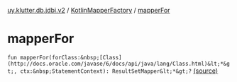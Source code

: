 [uy.klutter.db.jdbi.v2](../index.md) / [KotlinMapperFactory](index.md) / [mapperFor](.)


# mapperFor

`fun mapperFor(forClass:&nbsp;[Class](http://docs.oracle.com/javase/6/docs/api/java/lang/Class.html)&lt;*&gt;, ctx:&nbsp;StatementContext): ResultSetMapper&lt;*&gt;?` [(source)](https://github.com/kohesive/klutter/blob/master/db-jdbi-v2-jdk6/src/main/kotlin/uy/klutter/db/jdbi/v2/Factories.kt#L24)


